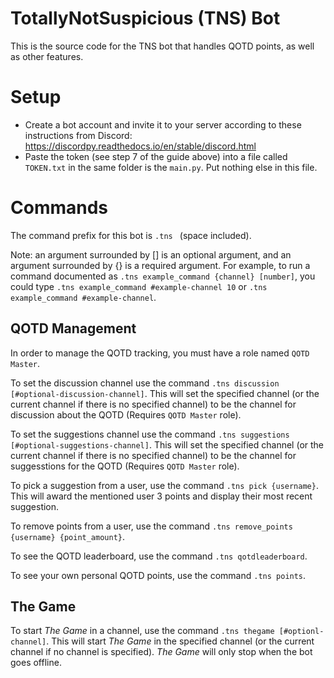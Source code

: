 # TotallyNotSuspicious (TNS) Bot
This is the source code for the TNS bot that handles QOTD points, as well as other features.

# Setup
* Create a bot account and invite it to your server according to these instructions from Discord: https://discordpy.readthedocs.io/en/stable/discord.html
* Paste the token (see step 7 of the guide above) into a file called `TOKEN.txt` in the same folder is the `main.py`. Put nothing else in this file.

# Commands
The command prefix for this bot is `.tns ` (space included).

Note: an argument surrounded by [] is an optional argument, and an argument surrounded by {} is a required argument. For example, to run a command documented as `.tns example_command {channel} [number]`, you could type `.tns example_command #example-channel 10` or `.tns example_command #example-channel`. 
## QOTD Management
In order to manage the QOTD tracking, you must have a role named `QOTD Master`. 

To set the discussion channel use the command `.tns discussion [#optional-discussion-channel]`. This will set the specified channel (or the current channel if there is no specified channel) to be the channel for discussion about the QOTD (Requires `QOTD Master` role).

To set the suggestions channel use the command `.tns suggestions [#optional-suggestions-channel]`. This will set the specified channel (or the current channel if there is no specified channel) to be the channel for suggesstions for the QOTD (Requires `QOTD Master` role).

To pick a suggestion from a user, use the command `.tns pick {username}`. This will award the mentioned user 3 points and display their most recent suggestion.

To remove points from a user, use the command `.tns remove_points {username} {point_amount}`. 

To see the QOTD leaderboard, use the command `.tns qotdleaderboard`.

To see your own personal QOTD points, use the command `.tns points`. 

## The Game
To start *The Game* in a channel, use the command `.tns thegame [#optionl-channel]`. This will start *The Game* in the specified channel (or the current channel if no channel is specified). *The Game* will only stop when the bot goes offline. 
